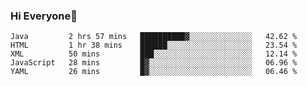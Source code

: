 ### Hi Everyone👋
<!--START_SECTION:waka-->
```text
Java         2 hrs 57 mins   ██████████▓░░░░░░░░░░░░░░   42.62 % 
HTML         1 hr 38 mins    ██████░░░░░░░░░░░░░░░░░░░   23.54 % 
XML          50 mins         ███░░░░░░░░░░░░░░░░░░░░░░   12.14 % 
JavaScript   28 mins         █▓░░░░░░░░░░░░░░░░░░░░░░░   06.96 % 
YAML         26 mins         █▓░░░░░░░░░░░░░░░░░░░░░░░   06.46 % 
```
<!--END_SECTION:waka-->


<!--
**YeonSeong-Lee/YeonSeong-Lee** is a ✨ _special_ ✨ repository because its `README.md` (this file) appears on your GitHub profile.

Here are some ideas to get you started:

- 🔭 I’m currently working on ...
- 🌱 I’m currently learning ...
- 👯 I’m looking to collaborate on ...
- 🤔 I’m looking for help with ...
- 💬 Ask me about ...
- 📫 How to reach me: ...
- 😄 Pronouns: ...
- ⚡ Fun fact: ...
-->
